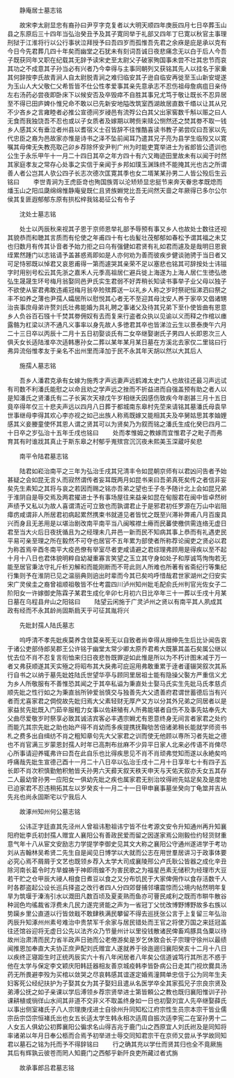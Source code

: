 <!-- { "loadSidebar": true } -->
　　静庵居士墓志铭

　　故宋李太尉显忠有裔孙曰尹亨字克复者以大明天顺四年庚辰四月七日卒葬玉山县之东原后三十四年当弘治癸丑予及其子寛同举于礼部又四年丁巳寛以秋官主事理刑狱于江淮将行以公行事状泣拜授予曰吾四岁而孤惟吾先君之余庥是庇是承以克有今日今先君葬几四十年矣而幽堂之石犹未有刻词吾诚日夜悲痛念无以白于后人今吾子既获同年又职在纪载其无辞予读宋史至太尉父子破家殉国事未尝不壮其忠节而哀其功之不成意其子孙当必有兴者乃今幸得与主事同朝列又获铭其先人以挂名于家乗其何辞按李氏故青涧人自太尉脱青涧之难归临安其子逊自临安再徙至玉山新安堤遂为玉山人大父敬仁父希哲皆不仕公性孝爱事其亲先意承志不忍伤祖母詹病疽日亲侍左右汤药必尝夜即卧床下以候安否及卒毁瘁不自胜其事兄尤笃于敬让既长不忍异居至不得已田庐婢仆惟兄命不敢以已先新安地隘改筑室西湖故居直数千缗以让其从兄不少吝乡之言雍睦者必推公宣德间岁祲邑有流殍公白其父出家窖数千斛以赈之曰人无食而我独饶吾不忍也或以子女质者及嫁期以聘赀来赎公恻然还之焚其劵不取一钱乡人感其义有垂泣者州县以耆宿义士召皆辞不往惟酷喜读书教子弟尝叹曰吾家以先代忠臣之裔为邑故家亦惟是诗书之泽不坠前闻耳乃遣其兄子亮为县学生临殁又以寛嘱其母俾无失教亮取己卯乡荐除怀安尹判广州为时能吏寛举进士为省郎皆公遗训也公生于永乐甲午十一月二十四日其卒之年方四十有六又晦迹田里故未有以闻于时然其家庭孝友之常存心处事之实信于亲闻于乡邦如璞玉渊珠终不能掩其光也古之所谓善人者公岂其人欤公四子长志次德次匡寛其季也女二壻某某孙男二人皆公殁后生云铭曰
　　李世青涧为王虎臣竒也殉国族胥以沦矫矫显忠挺节来奔天眷忠孝既熄而燔玉山之阳瓜瓞绵绵惟静庵叟既仁且贤族婣党比吾无间然天啬之年厥得已多尔公尔侯其复匪遐郁郁东原有拱松梓我铭曷征公有令子

　　沈处士墓志铭

　　处士以丙辰秋来视其子恩于京师恩举礼部予辱预有事又乡人也故处士数往还视其貌恭而和聴其言质而有伦使之年甫四十有七齿髪壮茂郁郁如春松予谓其福之未艾也归数月有传其讣音者予始力拒之曰乌有强健如君贤有礼如君而遽及是哉明日恩衰绖累然踵门以志铭请予盖甚惑焉即如是人亦何劝为善而彼疾步健谈驰骋于当日者又可足恃邪既以悼君又哀恩甫得一第而遽哭其亲荣不足以塞悲也铭其可辞按处士讳镃字时用别号松云其先浙之嘉禾人元季高祖居仁避兵徙上海遂为上海人居仁生徳弘徳弘生晟晟生环号梅月翁娶同邑尹氏实生君弱不好弄稍长知读书事举子业父母以独子不欲使从宦君弗敢违甫冠梅月翁卒殓殡葬送一以礼乡人称之岁时祭祀恒涕泗曰祭之丰不如养之薄也尹孺人孀居所以慰悦其心者无不至迎其母沈安人养于家卒又倡诸甥治丧事庶母弟许赘刘氏壮弗能婚为具礼聘之事诸父及待其兄弟下至仆使皆曲有恩意乡人负谷百石镪十千焚其劵佣奴有去而复来行盗者众执以见谕以义而释之作棺以瘗露骼为杠梁以济不通凡义事率以身先故人多徳君其卒也皆涕泣云生以景泰庚午六月二十三日卒以丙辰十二月十五日初娶谈氏有二女卒继娶谢氏子男四人长即恩次三人俱夭女长适陆淮卒次适韩惠孙女二葬以某年某月某日墓在方溪北去家仅二里铭曰行弗异流俗惟孝友于亲名不出州里而泽加于民不永其年天胡以然以大其后人

　　施孺人墓志铭

　　吾乡人潘君克承有女嫁为施秀才声远妻声远鹤滩太史门人也故往还最习声远试有司数不利潘氏能慰之以命且劝之学声远之挫而不折益进而自强盖预有助之者人以是知潘氏之贤潘氏有二子长寅次天禄戊午岁相继夭因感伤致疾今年剧甚三月十五日竟卒得年仅三十悲夫声远以四月八日葬于都城南东皋村先茔来请铭其墓潘氏母袁早世事继母李得其欢心李亦视之如己出族人称焉既嫁又能相其夫及卒舅姑思其孝妯娌感其义妾媵童使怀其恩人谓之贤其可以为贤矣乃为叙而铭之潘氏生成化癸巳四月二十日卒之岁弘治十五年壬戌也铭曰
　　处而孝惟姆之教嫁而宜惟君子之毗子而弗育其有时谁戕其真止于斯东皋之村郁乎嵬殡宫沉沉夜未熙美玉深蔵吁矣悲

　　南平令陆君墓志铭

　　陆君如崧治南平之三年为弘治壬戌其兄清丰令如昆朝京师有以君凶问告者予始甚疑之会如昆无言乆而寂然谓传者妄耳既两月如昆书来曰吾弟真死矣传之者信非妄矣先生素知之其将与哀之若因而赐之铭亦吾弟之望也壬子冬予随计北上会如昆兄弟于淮阴自是辱交焉及两君擢进士予有事场屋往来益亲如昆在甸服君在闽中皆卓然树声绩予又私以为故人喜谓清近可立致也而孰谓君止于是邪君初任罗源在万山中岩阻瘴疠咸谓非人所居君初病起累然携束书就道见者皆忧之既至兴滞补弊甫八月百废具兴而身且无恙用是以堪治剧改南平南平当八闽喉襟土瘠而民蕃使檄供需连络无虚日君至当大火后日夜抚循且为之经理未几井邑一新而民不知病其事上恭而有礼遇吏民平易可亲至理之所在毅然不可夺也居官不五年累为部使者所称荐论闽吏之贤必以君为称首焉辛酉冬南平大疫邑僚有举室尽者吏咸请避之君综理弗顾用是得疾以至不起十月十八日也君体貌明粹自幼凝重寡言笑望之玉立其守身如处子和厚诚笃恂恂若无能至居官秉法守礼斤析刃解和而能刚断而不苛此则人所难也所著有省斋纪行等集纪行集则予在淮阴已见之温丽典则逈出时辈而今其已矣呜呼惜哉君世家湖州之归安实宋广灵侯圭之裔曾祖顺祖敬皆不仕考震四川泸州知州妣毛配俞氏州判官光佐女子二阶阳女一许嫁御史陈霖子某君生成化辛卯七月初六日比卒年三十一葬以壬戌十月某日墓在乌程县弁山之阳铭曰
　　陆望云闲施于广灵泸州之贤以有南平其人夙成其政有经而不永其龄尚固斯扃天乎可征其胤将兴

　　先妣封孺人陆氏墓志

　　呜呼清不孝先妣疾莫养含敛莫亲死无以自致者尚幸得从搢绅先生后比讣闻告哀于诸公吏部侍郎吴郡王公许铭于幽堂太常少卿太原乔君希大既篆其盖石矣属公继以忧去位不肖不忍复言衔恤来归日夜悲咎既罪逆如此惟是所以为不朽计图末减于万一者又弗获顺遂其天实殛之将昭布其大戾弗可庇逭用弗敢重累于逹者谨辍哭叙次其系行自书之以纳于墓先妣姓陆氏世望华亭与顾同里居祖士能有隐操父褧方严重信义尤为乡人所敬服有不善惟恐其闻之于其卒私谥为秉直处士娶马氏实生先妣马氏孝慈贞顺先妣之性行如之为秉直翁所钟爱翁慎交与独善先大父遗善府君谓世蓄德后当有兴者而尤喜家君之倜傥故先妣归焉大父素轻财无厚产又方以分其外兄弟之同居者以是家益贫先妣既入门茹辛服粗力女事以佐耕殖有人所弗能堪者自伤不及事先姑奉先大父曲尽爱敬岁时祭享必致其诚洁宾客必丰遇宗婣尤有恩意终身无间言者家君之处约而能亢其宗先妣之助也始产得不肖幼而多疾提携抚鞠劬苦倍诸弟稍长能就学师资书札之费多出自缉纺不肖之粗知章句先大父家君之训而使无他顾以専所习者先妣之德也不肖官满三岁蒙恩封孺人时年已高荆布丝麻不少异平日家人北来必传语不肖俾尽心所事请迎养辄弗许曰吾在此自乐也比得疾思见不肖不肖顽弗觉知而遂以永絶矣呜呼痛哉先妣生宣德己酉十一月二十八日卒以弘治壬戌十二月十日享年七十有四子五长即不肖次积慎勤勉积勉皆夭孙男六天彛天叙天秩天申天与天佑天叙亦夭女五其存二人最幼曾孙男一应阳女一俱幼先妣之疾也属家君无别治坟得祔先姑足矣及是度地已迫家君不忍违稍拓其左以岁癸亥十一月二十一日甲申襄事墓坐癸向丁龟筮并吉从先兆也尚永固斯宅以宁我后人

　　故涿州知州何公墓志铭

　　公讳正字廷直其先泾州人曾祖讳懃祖讳宁皆不仕考源文安令升知通州再升知襄阳府妣李氏初封孺人赠宜人襄阳公有善政民爱而留之因遂家焉公刚毅俭约轻货财重意气年十八从宦文安励志力学提学李御史见其文大称之襄阳公守通州遂进学于考功刘从吉翰林吴希贤二先生自是闻见日博学以大就而公志在用世羣居讲习于政事体要必究心焉不屑屑于文艺也既领乡荐入太学大司成襄陵邢公卢氏耿公皆器之成化辛丑除河南长葛令时方旱蝗祷于神即雨蝗不为害民歌之为福星邑素无储积为经理市大豆若干贮之仓甲辰大祲人相食日煮豆以食之又分布饥民于大家俾佣作以食存活数千人时各郡盗起公设长巡兵择盗之改行者四人分四郊督捕邻壤震惊而公境内帖然明年复旱为筑堰于溱洧引水以溉田凡数百顷及夏麦熟而鱼亦可罾民咸利之既而市畊牛散谷种润色均徭裁省浮费未几民力遂完贤能之声为一省冠丁父忧改博野博野故多右族以势躏乡里公直道以行皆敛戢不敢肆秩满民攀留不得去巡抚张公言于上复留三年弘治丙辰升知涿州州素号难治中贵禁军千余家与居民错处而王官之将使万国之来廷冠盖往还馆谷迎将无虚日公先以法齐众乃节量州计以里役钱散诸民俾畜鸡豚具刍粟以待故州治肃清而民力省半政声日驰而公老倦游矣是岁乞休致会长子宗理守徐州以最绩闻推恩加奉直大夫协正庶尹配刘氏赠宜人遂就养于徐迤逦归襄阳癸亥十二月十八日以疾终正寝距生时正统丙辰实六十有八年闲居者八年矣公信道诚笃行其所志不惑于他在太学与保定李文颖庆阳韩廷器相友善京城疫韩李皆卧病公日走其门视炊爨具汤药无所畏避李殁为买棺以敛哭之尽哀韩感其谊遂定婚焉潼闗单忠信于公为同年生夫妇客死公经纪扶护为子娶其女为其子娶妇且遣从名医学卒全其家孤兄子宗良宗贤及弟溥公抚之如子亲课以学后溥领乡荐宗贤举进士第皆頼公之教也既归襄阳惟训子孙课耕植或徜徉山水间其非道不交非义不取盖终身如一日也初娶刘宜人先卒继娶薛氏以事出侧室褚氏子八人宗理庚戌进士自徐州升同知松江府宗性生员宗本宗干皆业儒宗岳宗岱宗恒褚氏出也女五长适太学生韩永相次适周自振次适李宪二在室孙男十二人女五人俱幼公初葬襄阳公徧求名山得吉兆于鹿门山之西原宜人刘氏祔及是同知将率诸弟以年月日奉公柩而合焉予初举进士辱交同知君宗干在京师又尝从予学故同知君以墓石之铭为托而予不得辞铭曰
　　行之确其充以学仕而贤其归也全不竟厥施其后有辉孰云彼苍而罔人知鹿门之西郁乎新阡良吏所藏过者式旃

　　故承事郎吕君墓志铭

